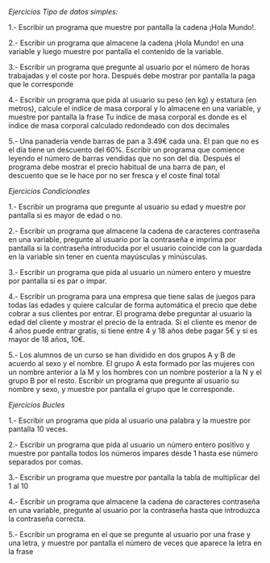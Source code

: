 *Ejercicios Tipo de datos simples:*

1.- Escribir un programa que muestre por pantalla la cadena ¡Hola Mundo!.

2.- Escribir un programa que almacene la cadena ¡Hola Mundo! en una variable y luego muestre por pantalla el contenido de la variable.

3.- Escribir un programa que pregunte al usuario por el número de horas trabajadas y el coste por hora. Después debe mostrar por pantalla la paga que le corresponde

4.- Escribir un programa que pida al usuario su peso (en kg) y estatura (en metros), calcule el índice de masa corporal y lo almacene en una variable, y muestre por pantalla la frase Tu índice de masa corporal es <imc> donde <imc> es el índice de masa corporal calculado redondeado con dos decimales

5.- Una panadería vende barras de pan a 3.49€ cada una. El pan que no es el día tiene un descuento del 60%. Escribir un programa que comience leyendo el número de barras vendidas que no son del día. Después el programa debe mostrar el precio habitual de una barra de pan, el descuento que se le hace por no ser fresca y el coste final total

*Ejercicios Condicionales*

1.- Escribir un programa que pregunte al usuario su edad y muestre por pantalla si es mayor de edad o no.

2.- Escribir un programa que almacene la cadena de caracteres contraseña en una variable, pregunte al usuario por la contraseña e imprima por pantalla si la contraseña introducida por el usuario coincide con la guardada en la variable sin tener en cuenta mayúsculas y minúsculas.

3.- Escribir un programa que pida al usuario un número entero y muestre por pantalla si es par o impar.

4.- Escribir un programa para una empresa que tiene salas de juegos para todas las edades y quiere calcular de forma automática el precio que debe cobrar a sus clientes por entrar. El programa debe preguntar al usuario la edad del cliente y mostrar el precio de la entrada. Si el cliente es menor de 4 años puede entrar gratis, si tiene entre 4 y 18 años debe pagar 5€ y si es mayor de 18 años, 10€.

5.- Los alumnos de un curso se han dividido en dos grupos A y B de acuerdo al sexo y el nombre. El grupo A esta formado por las mujeres con un nombre anterior a la M y los hombres con un nombre posterior a la N y el grupo B por el resto. Escribir un programa que pregunte al usuario su nombre y sexo, y muestre por pantalla el grupo que le corresponde.

*Ejercicios Bucles*

1.- Escribir un programa que pida al usuario una palabra y la muestre por pantalla 10 veces.

2.- Escribir un programa que pida al usuario un número entero positivo y muestre por pantalla todos los números impares desde 1 hasta ese número separados por comas.

3.- Escribir un programa que muestre por pantalla la tabla de multiplicar del 1 al 10

4.- Escribir un programa que almacene la cadena de caracteres contraseña en una variable, pregunte al usuario por la contraseña hasta que introduzca la contraseña correcta.

5.- Escribir un programa en el que se pregunte al usuario por una frase y una letra, y muestre por pantalla el número de veces que aparece la letra en la frase


